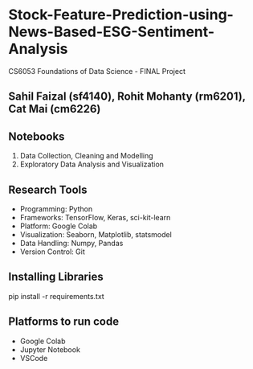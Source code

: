 # Stock-Feature-Prediction-using-News-Based-ESG-Sentiment-Analysis
CS6053 Foundations of Data Science - FINAL Project
## Sahil Faizal (sf4140), Rohit Mohanty (rm6201), Cat Mai (cm6226)

## Notebooks
1) Data Collection, Cleaning and Modelling
2) Exploratory Data Analysis and Visualization

## Research Tools
* Programming: Python
* Frameworks: TensorFlow, Keras, sci-kit-learn
* Platform: Google Colab
* Visualization: Seaborn, Matplotlib, statsmodel
* Data Handling: Numpy, Pandas
* Version Control: Git

## Installing Libraries
pip install -r requirements.txt

## Platforms to run code
* Google Colab
* Jupyter Notebook
* VSCode
